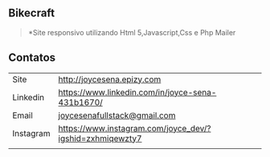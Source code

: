 ## Bikecraft
> *Site responsivo utilizando Html 5,Javascript,Css e Php Mailer



## Contatos

|           |                                                          |
|-----------|----------------------------------------------------------|
| Site      | http://joycesena.epizy.com                               |
| Linkedin  | https://www.linkedin.com/in/joyce-sena-431b1670/         |
| Email     | joycesenafullstack@gmail.com                             |
| Instagram | https://www.instagram.com/joyce_dev/?igshid=zxhmiqewzty7 |
|           |                                                          |





